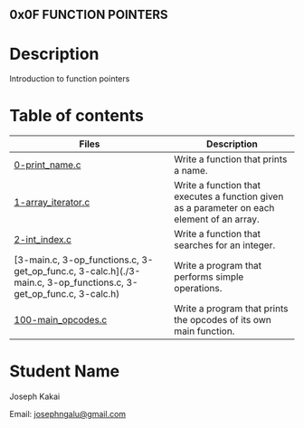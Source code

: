 ## 0x0F FUNCTION POINTERS

# Description
Introduction to function pointers

# Table of contents
Files | Description
------|------------
[0-print_name.c](./0-print_name.c) | Write a function that prints a name.
[1-array_iterator.c](./1-array_iterator.c) | Write a function that executes a function given as a parameter on each element of an array.
[2-int_index.c](./2-int_index.c) | Write a function that searches for an integer.
[3-main.c, 3-op_functions.c, 3-get_op_func.c, 3-calc.h](./3-main.c, 3-op_functions.c, 3-get_op_func.c, 3-calc.h) | Write a program that performs simple operations.
[100-main_opcodes.c](./100-main_opcodes.c) | Write a program that prints the opcodes of its own main function.

# Student Name
Joseph Kakai

Email: josephngalu@gmail.com
